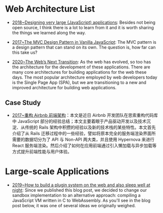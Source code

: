 # Web Architecture List

- [2018~Designing very large (JavaScript) applications](https://medium.com/@cramforce/designing-very-large-javascript-applications-6e013a3291a3): Besides not being open source, I think there is a lot to learn from it and it is worth sharing the things we learned along the way.

- [2017~The MVC Design Pattern in Vanilla JavaScript](https://www.sitepoint.com/mvc-design-pattern-javascript/): The MVC pattern is a design pattern that can stand on its own. The question is, how far can this take us?

- [2020~The Web’s Next Transition](https://www.epicweb.dev/the-webs-next-transition): As the web has evolved, so too has the architecture for the development of these applications. There are many core architectures for building applications for the web these days. The most popular architecture employed by web developers today is the Single Page App (SPA), but we are transitioning to a new and improved architecture for building web applications.

## Case Study

- [2017~重构 Airbnb 前端架构](https://parg.co/bkA)：本文是近日 Airbnb 开发团队在思索重构代码库中 JavaScript 部分的经验总结；本文主要着眼于产品驱动开发以及技术沉淀、从传统的 Rails 架构中积攒的经验以及新的技术栈的某些特性。本文首先介绍了从 Rails 迁移过程中的一些经验，譬如将原本完全的服务端渲染界面所需要的数据切分为了 API 与 Non-API 两大类，并且使用 Hypernova 来进行 React 服务端渲染。然后介绍了如何在应用前端通过引入懒加载与异步加载等方式提升前端性能与用户体验。

# Large-scale Applications

- [2019~How to build a plugin system on the web and also sleep well at night](https://www.figma.com/blog/how-we-built-the-figma-plugin-system/): Since we published this blog post, we decided to change our sandbox implementation to an alternative approach: compiling a JavaScript VM written in C to WebAssembly. As you'll see in the blog post below, it was one of several ideas we originally weighed.
